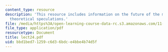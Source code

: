 ```yaml
---
content_type: resource
description: 'This resource includes information on the future of the metropolis:
  theoretical speculations.'
file: /media/https%3A/open-learning-course-data-rc.s3.amazonaws.com/11-953-comparative-land-use-and-transportation-planning-spring-2006/bbd1bed71259c6d36bdce4bbe4b74d5f_lect24.pdf
file_type: application/pdf
resourcetype: Document
title: lect24.pdf
uid: bbd1bed7-1259-c6d3-6bdc-e4bbe4b74d5f
---
```

